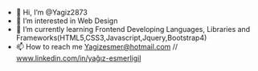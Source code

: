 - 👋 Hi, I’m @Yagiz2873
- 👀 I’m interested in Web Design
- 🌱 I’m currently learning Frontend Developing Languages, Libraries and Frameworks(HTML5,CSS3,Javascript,Jquery,Bootstrap4)
- 📫 How to reach me Yagizesmer@hotmail.com //  www.linkedin.com/in/yağız-esmerligil            

<!---
Yagiz2873/Yagiz2873 is a ✨ special ✨ repository because its `README.md` (this file) appears on your GitHub profile.
You can click the Preview link to take a look at your changes.
--->
